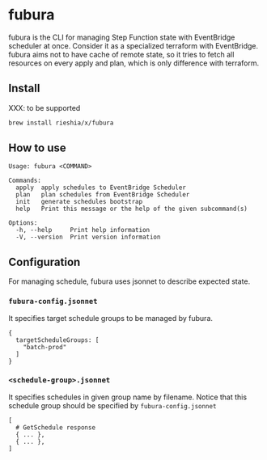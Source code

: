 # fubura

fubura is the CLI for managing Step Function state with EventBridge scheduler at once.
Consider it as a specialized terraform with EventBridge.
fubura aims not to have cache of remote state, so it tries to fetch all resources
on every apply and plan, which is only difference with terraform.

## Install

XXX: to be supported

```sh
brew install rieshia/x/fubura
```


## How to use

```
Usage: fubura <COMMAND>

Commands:
  apply  apply schedules to EventBridge Scheduler
  plan   plan schedules from EventBridge Scheduler
  init   generate schedules bootstrap
  help   Print this message or the help of the given subcommand(s)

Options:
  -h, --help     Print help information
  -V, --version  Print version information
```

## Configuration

For managing schedule, fubura uses jsonnet to describe expected state.

### `fubura-config.jsonnet`

It specifies target schedule groups to be managed by fubura.

```jsonnet
{
  targetScheduleGroups: [
    "batch-prod"
  ]
}
```

### `<schedule-group>.jsonnet`

It specifies schedules in given group name by filename.
Notice that this schedule group should be specified by `fubura-config.jsonnet`

```jsonnet
[
  # GetSchedule response
  { ... },
  { ... },
]
```
